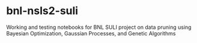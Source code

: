 # bnl-nsls2-suli
Working and testing notebooks for BNL SULI project on data pruning using Bayesian Optimization, Gaussian Processes, and Genetic Algorithms  
